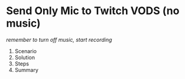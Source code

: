 # Send Only Mic to Twitch VODS (no music)

*remember to turn off music, start recording*

1. Scenario
2. Solution
3. Steps
4. Summary

